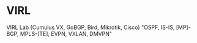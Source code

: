 # VIRL
VIRL Lab (Cumulus VX, GoBGP, Bird, Mikrotik, Cisco) "OSPF, IS-IS, [MP]-BGP, MPLS-[TE], EVPN, VXLAN, DMVPN"
